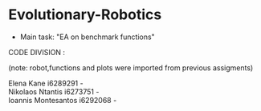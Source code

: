 # Evolutionary-Robotics

* Main task: "EA on benchmark functions"

CODE DIVISION :</br>

(note: robot,functions and plots were imported from previous assigments) </br>

Elena Kane i6289291 - </br>
Nikolaos Ntantis i6273751 - </br>
Ioannis Montesantos i6292068 - 
